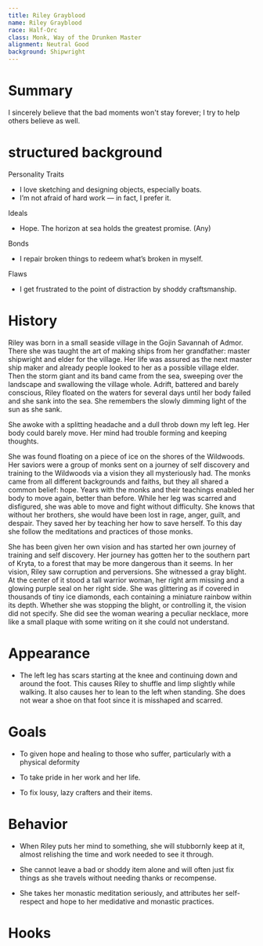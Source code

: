 ```yaml
---
title: Riley Grayblood
name: Riley Grayblood
race: Half-Orc
class: Monk, Way of the Drunken Master
alignment: Neutral Good
background: Shipwright
---
```


# Summary

I sincerely believe that the bad moments won't stay forever; I try to help others believe as well.

# structured background

Personality Traits
- I love sketching and designing objects, especially boats.
- I’m not afraid of hard work — in fact, I prefer it.

Ideals
- Hope. The horizon at sea holds the greatest promise. (Any)

Bonds
- I repair broken things to redeem what’s broken in myself.

Flaws
- I get frustrated to the point of distraction by shoddy craftsmanship.

# History

Riley was born in a small seaside village in the Gojin Savannah of Admor. There she was taught the art of making ships from her grandfather: master shipwright and elder for the village. Her life was assured as the next master ship maker and already people looked to her as a possible village elder. Then the storm giant and its band came from the sea, sweeping over the landscape and swallowing the village whole. Adrift, battered and barely conscious, Riley floated on the waters for several days until her body failed and she sank into the sea. She remembers the slowly dimming light of the sun as she sank.

She awoke with a splitting headache and a dull throb down my left leg. Her body could barely move. Her mind had trouble forming and keeping thoughts. 

She was found floating on a piece of ice on the shores of the Wildwoods. Her saviors were a group of monks sent on a journey of self discovery and training to the Wildwoods via a vision they all mysteriously had. The monks came from all different backgrounds and faiths, but they all shared a common belief: hope. Years with the monks and their teachings enabled her body to move again, better than before. While her leg was scarred and disfigured, she was able to move and fight without difficulty. She knows that without her brothers, she would have been lost in rage, anger, guilt, and despair. They saved her by teaching her how to save herself. To this day she follow the meditations and practices of those monks.

She has been given her own vision and has started her own journey of training and self discovery. Her journey has gotten her to the southern part of Kryta, to a forest that may be more dangerous than it seems. In her vision, Riley saw corruption and perversions. She witnessed a gray blight. At the center of it stood a tall warrior woman, her right arm missing and a glowing purple seal on her right side. She was glittering as if covered in thousands of tiny ice diamonds, each containing a miniature rainbow within its depth. Whether she was stopping the blight, or controlling it, the vision did not specify. She did see the woman wearing a peculiar necklace, more like a small plaque with some writing on it she could not understand. 

# Appearance

- The left leg has scars starting at the knee and continuing down and around the foot. This causes Riley to shuffle and limp slightly while walking. It also causes her to lean to the left when standing. She does not wear a shoe on that foot since it is misshaped and scarred.

# Goals

- To given hope and healing to those who suffer, particularly with a physical deformity

- To take pride in her work and her life.

- To fix lousy, lazy crafters and their items.

# Behavior

- When Riley puts her mind to something, she will stubbornly keep at it, almost relishing the time and work needed to see it through.

- She cannot leave a bad or shoddy item alone and will often just fix things as she travels without needing thanks or recompense.

- She takes her monastic meditation seriously, and attributes her self-respect and hope to her medidative and monastic practices.

# Hooks

